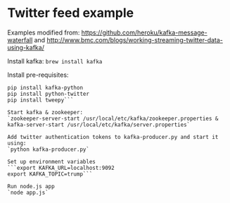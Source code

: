 # Twitter feed example

Examples modified from: https://github.com/heroku/kafka-message-waterfall and http://www.bmc.com/blogs/working-streaming-twitter-data-using-kafka/

Install kafka:
`brew install kafka`

Install pre-requisites:
```npm install
pip install kafka-python
pip install python-twitter
pip install tweepy```

Start kafka & zookeeper: 
`zookeeper-server-start /usr/local/etc/kafka/zookeeper.properties & kafka-server-start /usr/local/etc/kafka/server.properties`

Add twitter authentication tokens to kafka-producer.py and start it using:
`python kafka-producer.py`

Set up environment variables
```export KAFKA_URL=localhost:9092
export KAFKA_TOPIC=trump```

Run node.js app
`node app.js`

